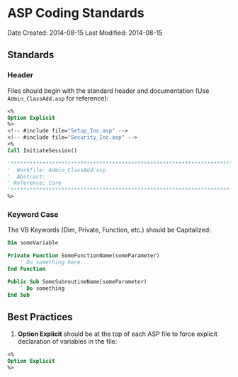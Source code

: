 ASP Coding Standards
====================

Date Created: 2014-08-15
Last Modified: 2014-08-15

## Standards

### Header

Files should begin with the standard header and documentation (Use `Admin_ClassAdd.asp` for reference):

```vb
<%
Option Explicit
%>
<!-- #include file="Setup_Inc.asp" -->
<!-- #include file="Security_Inc.asp" -->
<%
Call InitiateSession()

'*******************************************************************************
'  Workfile: Admin_ClassAdd.asp
'  Abstract: 
' Reference: Core
'*******************************************************************************
%>
```

### Keyword Case

The VB Keywords (Dim, Private, Function, etc.) should be Capitalized:

```vb
Dim someVariable

Private Function SomeFunctionName(someParameter)
	' Do something here...
End Function

Public Sub SomeSubroutineName(someParameter)
	` Do something
End Sub

```


## Best Practices

1. **Option Explicit** should be at the top of each ASP file to force explicit declaration of variables in the file:

```vb
<%
Option Explicit
%>
``` 